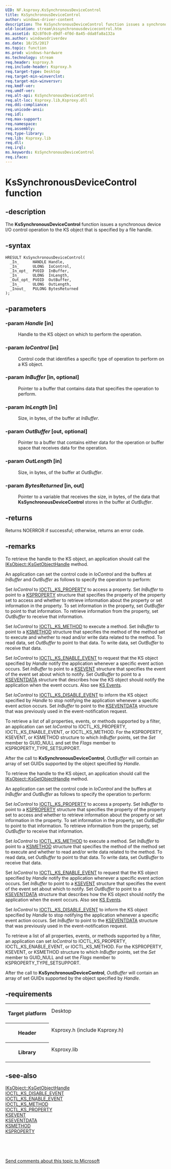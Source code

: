 ```yaml
---
UID: NF.ksproxy.KsSynchronousDeviceControl
title: KsSynchronousDeviceControl
author: windows-driver-content
description: The KsSynchronousDeviceControl function issues a synchronous device I/O control operation to the KS object that is specified by a file handle.
old-location: stream\kssynchronousdevicecontrol.htm
ms.assetid: 82c8f0c0-d9df-4f0d-8a45-dda8fa8a132a
ms.author: windowsdriverdev
ms.date: 10/25/2017
ms.topic: function
ms.prod: windows-hardware
ms.technology: stream
req.header: ksproxy.h
req.include-header: Ksproxy.h
req.target-type: Desktop
req.target-min-winverclnt: 
req.target-min-winversvr: 
req.kmdf-ver: 
req.umdf-ver: 
req.alt-api: KsSynchronousDeviceControl
req.alt-loc: Ksproxy.lib,Ksproxy.dll
req.ddi-compliance: 
req.unicode-ansi: 
req.idl: 
req.max-support: 
req.namespace: 
req.assembly: 
req.type-library: 
req.lib: Ksproxy.lib
req.dll: 
req.irql: 
ms.keywords: KsSynchronousDeviceControl
req.iface: 
---
```


# KsSynchronousDeviceControl function



## -description
<p>The <b>KsSynchronousDeviceControl</b> function issues a synchronous device I/O control operation to the KS object that is specified by a file handle. </p>


## -syntax

````
HRESULT KsSynchronousDeviceControl(
  _In_      HANDLE Handle,
  _In_      ULONG  IoControl,
  _In_opt_  PVOID  InBuffer,
  _In_      ULONG  InLength,
  _Out_opt_ PVOID  OutBuffer,
  _In_      ULONG  OutLength,
  _Inout_   PULONG BytesReturned
);
````


## -parameters
<dl>

### -param <i>Handle</i> [in]

<dd>
<p>Handle to the KS object on which to perform the operation.</p>
</dd>

### -param <i>IoControl</i> [in]

<dd>
<p>Control code that identifies a specific type of operation to perform on a KS object. </p>
</dd>

### -param <i>InBuffer</i> [in, optional]

<dd>
<p>Pointer to a buffer that contains data that specifies the operation to perform. </p>
</dd>

### -param <i>InLength</i> [in]

<dd>
<p>Size, in bytes, of the buffer at <i>InBuffer</i>.</p>
</dd>

### -param <i>OutBuffer</i> [out, optional]

<dd>
<p>Pointer to a buffer that contains either data for the operation or buffer space that receives data for the operation. </p>
</dd>

### -param <i>OutLength</i> [in]

<dd>
<p>Size, in bytes, of the buffer at <i>OutBuffer</i>.</p>
</dd>

### -param <i>BytesReturned</i> [in, out]

<dd>
<p>Pointer to a variable that receives the size, in bytes, of the data that <b>KsSynchronousDeviceControl</b> stores in the buffer at <i>OutBuffer</i>. </p>
</dd>
</dl>

## -returns
<p>Returns NOERROR if successful; otherwise, returns an error code.</p>

## -remarks
<p>To retrieve the handle to the KS object, an application should call the <a href="https://msdn.microsoft.com/library/windows/hardware/ff559890">IKsObject::KsGetObjectHandle</a> method. </p>

<p>An application can set the control code in <i>IoControl</i> and the buffers at <i>InBuffer</i> and <i>OutBuffer</i> as follows to specify the operation to perform: </p>

<p>Set <i>IoControl</i> to <a href="https://msdn.microsoft.com/library/windows/hardware/ff560822">IOCTL_KS_PROPERTY</a> to access a property. Set <i>InBuffer</i> to point to a <a href="https://msdn.microsoft.com/library/windows/hardware/ff564262">KSPROPERTY</a> structure that specifies the property of the property set to access and whether to retrieve information about the property or set information in the property. To set information in the property, set <i>OutBuffer</i> to point to that information. To retrieve information from the property, set <i>OutBuffer</i> to receive that information. </p>

<p>Set <i>IoControl</i> to <a href="https://msdn.microsoft.com/library/windows/hardware/ff560817">IOCTL_KS_METHOD</a> to execute a method. Set <i>InBuffer</i> to point to a <a href="https://msdn.microsoft.com/library/windows/hardware/ff563398">KSMETHOD</a> structure that specifies the method of the method set to execute and whether to read and/or write data related to the method. To read data, set <i>OutBuffer</i> to point to that data. To write data, set <i>OutBuffer</i> to receive that data.</p>

<p>Set <i>IoControl</i> to <a href="https://msdn.microsoft.com/library/windows/hardware/ff560808">IOCTL_KS_ENABLE_EVENT</a> to request that the KS object specified by <i>Handle</i> notify the application whenever a specific event action occurs. Set <i>InBuffer</i> to point to a <a href="https://msdn.microsoft.com/library/windows/hardware/ff561744">KSEVENT</a> structure that specifies the event of the event set about which to notify. Set <i>OutBuffer</i> to point to a <a href="https://msdn.microsoft.com/library/windows/hardware/ff561750">KSEVENTDATA</a> structure that describes how the KS object should notify the application when the event occurs. Also see <a href="NULL">KS Events</a>.</p>

<p>Set <i>IoControl</i> to <a href="https://msdn.microsoft.com/library/windows/hardware/ff560802">IOCTL_KS_DISABLE_EVENT</a> to inform the KS object specified by <i>Handle</i> to stop notifying the application whenever a specific event action occurs. Set <i>InBuffer</i> to point to the <a href="https://msdn.microsoft.com/library/windows/hardware/ff561750">KSEVENTDATA</a> structure that was previously used in the event-notification request. </p>

<p>To retrieve a list of all properties, events, or methods supported by a filter, an application can set <i>IoControl</i> to IOCTL_KS_PROPERTY, IOCTL_KS_ENABLE_EVENT, or IOCTL_KS_METHOD. For the KSPROPERTY, KSEVENT, or KSMETHOD structure to which <i>InBuffer</i> points, set the <i>Set</i> member to GUID_NULL and set the <i>Flags</i> member to KSPROPERTY_TYPE_SETSUPPORT.</p>

<p>After the call to <b>KsSynchronousDeviceControl</b>, <i>OutBuffer</i> will contain an array of set GUIDs supported by the object specified by <i>Handle</i>.</p>

<p>To retrieve the handle to the KS object, an application should call the <a href="https://msdn.microsoft.com/library/windows/hardware/ff559890">IKsObject::KsGetObjectHandle</a> method. </p>

<p>An application can set the control code in <i>IoControl</i> and the buffers at <i>InBuffer</i> and <i>OutBuffer</i> as follows to specify the operation to perform: </p>

<p>Set <i>IoControl</i> to <a href="https://msdn.microsoft.com/library/windows/hardware/ff560822">IOCTL_KS_PROPERTY</a> to access a property. Set <i>InBuffer</i> to point to a <a href="https://msdn.microsoft.com/library/windows/hardware/ff564262">KSPROPERTY</a> structure that specifies the property of the property set to access and whether to retrieve information about the property or set information in the property. To set information in the property, set <i>OutBuffer</i> to point to that information. To retrieve information from the property, set <i>OutBuffer</i> to receive that information. </p>

<p>Set <i>IoControl</i> to <a href="https://msdn.microsoft.com/library/windows/hardware/ff560817">IOCTL_KS_METHOD</a> to execute a method. Set <i>InBuffer</i> to point to a <a href="https://msdn.microsoft.com/library/windows/hardware/ff563398">KSMETHOD</a> structure that specifies the method of the method set to execute and whether to read and/or write data related to the method. To read data, set <i>OutBuffer</i> to point to that data. To write data, set <i>OutBuffer</i> to receive that data.</p>

<p>Set <i>IoControl</i> to <a href="https://msdn.microsoft.com/library/windows/hardware/ff560808">IOCTL_KS_ENABLE_EVENT</a> to request that the KS object specified by <i>Handle</i> notify the application whenever a specific event action occurs. Set <i>InBuffer</i> to point to a <a href="https://msdn.microsoft.com/library/windows/hardware/ff561744">KSEVENT</a> structure that specifies the event of the event set about which to notify. Set <i>OutBuffer</i> to point to a <a href="https://msdn.microsoft.com/library/windows/hardware/ff561750">KSEVENTDATA</a> structure that describes how the KS object should notify the application when the event occurs. Also see <a href="NULL">KS Events</a>.</p>

<p>Set <i>IoControl</i> to <a href="https://msdn.microsoft.com/library/windows/hardware/ff560802">IOCTL_KS_DISABLE_EVENT</a> to inform the KS object specified by <i>Handle</i> to stop notifying the application whenever a specific event action occurs. Set <i>InBuffer</i> to point to the <a href="https://msdn.microsoft.com/library/windows/hardware/ff561750">KSEVENTDATA</a> structure that was previously used in the event-notification request. </p>

<p>To retrieve a list of all properties, events, or methods supported by a filter, an application can set <i>IoControl</i> to IOCTL_KS_PROPERTY, IOCTL_KS_ENABLE_EVENT, or IOCTL_KS_METHOD. For the KSPROPERTY, KSEVENT, or KSMETHOD structure to which <i>InBuffer</i> points, set the <i>Set</i> member to GUID_NULL and set the <i>Flags</i> member to KSPROPERTY_TYPE_SETSUPPORT.</p>

<p>After the call to <b>KsSynchronousDeviceControl</b>, <i>OutBuffer</i> will contain an array of set GUIDs supported by the object specified by <i>Handle</i>.</p>

## -requirements
<table>
<tr>
<th width="30%">
<p>Target platform</p>
</th>
<td width="70%">
<dl>
<dt>Desktop</dt>
</dl>
</td>
</tr>
<tr>
<th width="30%">
<p>Header</p>
</th>
<td width="70%">
<dl>
<dt>Ksproxy.h (include Ksproxy.h)</dt>
</dl>
</td>
</tr>
<tr>
<th width="30%">
<p>Library</p>
</th>
<td width="70%">
<dl>
<dt>Ksproxy.lib</dt>
</dl>
</td>
</tr>
</table>

## -see-also
<dl>
<dt>
<a href="https://msdn.microsoft.com/library/windows/hardware/ff559890">IKsObject::KsGetObjectHandle</a>
</dt>
<dt>
<a href="https://msdn.microsoft.com/library/windows/hardware/ff560802">IOCTL_KS_DISABLE_EVENT</a>
</dt>
<dt>
<a href="https://msdn.microsoft.com/library/windows/hardware/ff560808">IOCTL_KS_ENABLE_EVENT</a>
</dt>
<dt>
<a href="https://msdn.microsoft.com/library/windows/hardware/ff560817">IOCTL_KS_METHOD</a>
</dt>
<dt>
<a href="https://msdn.microsoft.com/library/windows/hardware/ff560822">IOCTL_KS_PROPERTY</a>
</dt>
<dt>
<a href="https://msdn.microsoft.com/library/windows/hardware/ff561744">KSEVENT</a>
</dt>
<dt>
<a href="https://msdn.microsoft.com/library/windows/hardware/ff561750">KSEVENTDATA</a>
</dt>
<dt>
<a href="https://msdn.microsoft.com/library/windows/hardware/ff563398">KSMETHOD</a>
</dt>
<dt>
<a href="https://msdn.microsoft.com/library/windows/hardware/ff564262">KSPROPERTY</a>
</dt>
</dl>
<p> </p>
<p> </p>
<p><a href="mailto:wsddocfb@microsoft.com?subject=Documentation%20feedback [stream\stream]:%20KsSynchronousDeviceControl function%20 RELEASE:%20(10/25/2017)&amp;body=%0A%0APRIVACY STATEMENT%0A%0AWe use your feedback to improve the documentation. We don't use your email address for any other purpose, and we'll remove your email address from our system after the issue that you're reporting is fixed. While we're working to fix this issue, we might send you an email message to ask for more info. Later, we might also send you an email message to let you know that we've addressed your feedback.%0A%0AFor more info about Microsoft's privacy policy, see http://privacy.microsoft.com/en-us/default.aspx." title="Send comments about this topic to Microsoft">Send comments about this topic to Microsoft</a></p>
